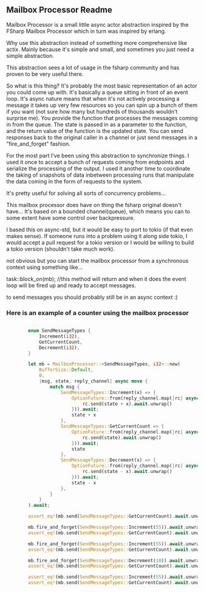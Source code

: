 ## Mailbox Processor Readme

Mailbox Processor is a small little async actor abstraction inspired by the FSharp Mailbox Processor which in turn was inspired by erlang.

Why use this abstraction instead of something more comprehensive like actix.  Mainly because it's simple and small, and sometimes you just need a simple abstraction.

This abstraction sees a lot of usage in the fsharp community and has proven to be very useful there.

So what is this thing?  It's probably the most basic representation of an actor you could come up with.  It's basically a queue sitting in front of an event loop.  It's async nature means that when it's not actively processing a message it takes up very few resources so you can spin up a bunch of them if you want (not sure how many but hundreds of thousands wouldn't surprise me).  You provide the function that processes the messages coming in from the queue.  The state is passed in as a parameter to the function, and the return value of the function is the updated state.  You can send responses back to the original caller in a channel or just send messages in a "fire_and_forget" fashion.

For the most part I've been using this abstraction to synchronize things.  I used it once to accept a bunch of requests coming from endpoints and serialize the processing of the output.  I used it another time to coordinate the taking of snapshots of data inbetween processing runs that manipulate the data coming in the form of requests to the system.

It's pretty useful for solving all sorts of concurrency problems...

This mailbox processor does have on thing the fsharp original doesn't have... It's based on a bounded channel(queue), which means you can to some extent have some control over backpressure.

I based this on async-std, but it would be easy to port to tokio (if that even makes sense).  If someone runs into a problem using it along side tokio, I would accept a pull request for a tokio version or I would be willing to build a tokio version (shouldn't take much work).

not obvious but you can start the mailbox processor from a synchronous context using something like... 

task::block_on(mb); //this method will return and when it does the event loop will be fired up and ready to accept messages.

to send messages you should probably still be in an async context :)


### Here is an example of a counter using the mailbox processor

```rust

        enum SendMessageTypes {
            Increment(i32),
            GetCurrentCount,
            Decrement(i32),
        }

        let mb = MailboxProcessor::<SendMessageTypes, i32>::new( 
            BufferSize::Default, 
            0,  
            |msg, state, reply_channel| async move {
                match msg {
                    SendMessageTypes::Increment(x) => {
                        OptionFuture::from(reply_channel.map(|rc| async move {
                            rc.send(state + x).await.unwrap()
                        })).await;
                        state + x
                    },
                    SendMessageTypes::GetCurrentCount => {
                        OptionFuture::from(reply_channel.map(|rc| async move {
                            rc.send(state).await.unwrap()
                        })).await;
                        state
                    },
                    SendMessageTypes::Decrement(x) => {
                        OptionFuture::from(reply_channel.map(|rc| async move {
                            rc.send(state - x).await.unwrap()
                        })).await;
                        state - x
                    },
                }
            }
        ).await;

        assert_eq!(mb.send(SendMessageTypes::GetCurrentCount).await.unwrap(), 0);

        mb.fire_and_forget(SendMessageTypes::Increment(55)).await.unwrap();
        assert_eq!(mb.send(SendMessageTypes::GetCurrentCount).await.unwrap(), 55);

        mb.fire_and_forget(SendMessageTypes::Increment(55)).await.unwrap();
        assert_eq!(mb.send(SendMessageTypes::GetCurrentCount).await.unwrap(), 110);

        mb.fire_and_forget(SendMessageTypes::Decrement(10)).await.unwrap();
        assert_eq!(mb.send(SendMessageTypes::GetCurrentCount).await.unwrap(), 100);

        assert_eq!(mb.send(SendMessageTypes::Increment(55)).await.unwrap(), 155);
        assert_eq!(mb.send(SendMessageTypes::GetCurrentCount).await.unwrap(), 155);

```
